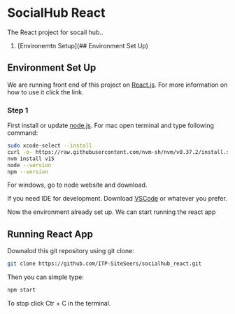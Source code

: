# SocialHub React
The React project for socail hub..
1. [Environemtn Setup](## Environment Set Up)


## Environment Set Up

We are running front end of this project on [React.js](https://reactjs.org/). For more information on how to use it click the link. 
### Step 1
First install or update [node.js](https://nodejs.org/en/). For mac open terminal and type following command:
```bash
sudo xcode-select --install
curl -o- https://raw.githubusercontent.com/nvm-sh/nvm/v0.37.2/install.sh | bash
nvm install v15
node --version
npm --version
```
For windows, go to node website and download.

If you need IDE for development. Download [VSCode]( https://code.visualstudio.com/) or whatever you prefer. 

Now the environment already set up. We can start running the react app
## Running React App

Downalod this git repository using git clone:
```bash
git clone https://github.com/ITP-SiteSeers/socialhub_react.git

```
Then you can simple type:
```bash
npm start 
```
To stop click Ctr + C in the terminal.

